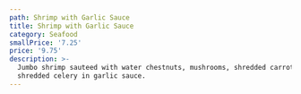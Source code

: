 ```yaml
---
path: Shrimp with Garlic Sauce
title: Shrimp with Garlic Sauce
category: Seafood
smallPrice: '7.25'
price: '9.75'
description: >-
  Jumbo shrimp sauteed with water chestnuts, mushrooms, shredded carrots, and
  shredded celery in garlic sauce.
---
```


